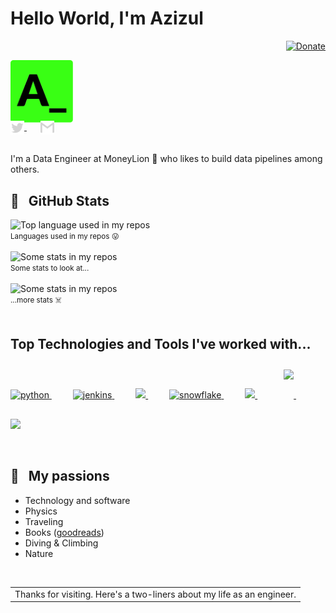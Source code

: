 # Hello World, I'm Azizul

<div align="right">
  <a href="https://paypal.me/azizulwahid12">
    <img src="https://ionicabizau.github.io/badges/paypal.svg" alt="Donate" />
  </a>
</div>

<p align="left">
  <a href="https://github.com/azizulwahid">
    <img width="100" src="https://github.com/azizulwahid/azizulwahid/blob/main/public/images/logo.svg" alt="logo" />
  </a>
</p>

<p align="left" style="margin: -20px 0 30px">
   <a href="https://twitter.com/azizulwahid_" target="_blank" style='margin-right:10px'>
    <img align="center" src="https://github.com/azizulwahid/azizulwahid/blob/main/public/images/twitter.svg" alt="twitter" height="22px" width="22px" />
  </a>
  &nbsp;&nbsp;
  <a href="mailto:azzlwahid@gmail.com" target="_blank">
    <img align="center" src="https://github.com/azizulwahid/azizulwahid/blob/main/public/images/gmail.svg" alt="email" height="22px" width="22px" />
  </a>
</p>

I'm a Data Engineer at MoneyLion :lion: who likes to build data pipelines among others. 

## :angel: &nbsp;&nbsp;GitHub Stats

<div align="left">
  <img width="" src="https://github-readme-stats.vercel.app/api/top-langs/?username=azizulwahid&langs_count=4&count_private=true&langs_count=10&theme=merko&layout=compact&layout=compact&hide_title=1&card_width=500" alt="Top language used in my repos" />
  <br />
  <small>Languages used in my repos 😛</small>
  <br />
  <br />
</div>

<div align="left">
  <img width="" src="https://github-readme-stats.vercel.app/api?username=azizulwahid&count_private=true&show_icons=true&theme=merko&layout=compact&hide_title=1&card_width=500" alt="Some stats in my repos" />
  <br />
  <small>Some stats to look at...</small>
  <br />
  <br />
</div>

<div align="left">
  <img width="" src="https://github-readme-streak-stats.herokuapp.com/?user=azizulwahid&theme=merko&stroke=0000&background=0D1117&ring=39ff14&fire=39ff14&currStreakLabel=39ff14&layout=compact&hide_title=1&card_width=500" alt="Some stats in my repos" />
  <br />
  <small>...more stats ☠️</small>
  <br />
  <br />
</div>

## Top Technologies and Tools I've worked with...

<br />

<p align="left">
    <a href="https://www.python.org/" target="_blank"> <img src="https://www.vectorlogo.zone/logos/python/python-icon.svg" alt="python" style="margin: -20px 0 30px" height="62" /> </a>
    <span style="display:inline-block; width:30px;"></span>
    <a href="https://kafka.apache.org/" target="_blank"> <img src="https://www.vectorlogo.zone/logos/apache_kafka/apache_kafka-icon.svg" alt="jenkins" height="62" /> </a> 
    <span style="display:inline-block; width:30px;"></span>
    <a href="https://git-scm.com/" target="_blank"> <img src="https://www.vectorlogo.zone/logos/git-scm/git-scm-icon.svg" height="62" /> </a> 
    <span style="display:inline-block; width:30px;"></span>
    <a href="https://www.snowflake.com/" target="_blank"> <img src="https://www.vectorlogo.zone/logos/snowflake/snowflake-icon.svg"  alt="snowflake" style="margin: -20px 0 30px" height="62" /> </a>
    <span style="display:inline-block; width:30px;"></span>
    <a style="padding-right:8px;" href="https://www.postgresql.org/" target="_blank"> <img src="https://www.vectorlogo.zone/logos/postgresql/postgresql-icon.svg" height="62" /> </a> 
    <span style="display:inline-block; width:30px;"></span>
    <a href="https://airflow.com/" target="_blank"> <img src="https://cwiki.apache.org/confluence/download/attachments/145723561/airflow_64x64_emoji_transparent.png?api=v2" style="margin: -20px 0 30px" height="62" /> </a> 
    <span style="display:inline-block; width:30px;"></span>
    <a style="padding-right:8px;" href="https://www.docker.com/" target="_blank"> <img src="https://www.vectorlogo.zone/logos/docker/docker-official.svg" height="62" /> </a> 
</p>

<br />

## 🌊 &nbsp;&nbsp;My passions

* Technology and software
* Physics 
* Traveling
* Books ([goodreads](https://www.goodreads.com/user/show/119583496-azizul-wahid))
* Diving & Climbing
* Nature

<br />

<a href="https://gist.github.com/azizulwahid/09207aebc855a9270c5b27de7f356942">
  <table align="right">
      <tr>
          <td>
            Thanks for visiting. Here's a two-liners about my life as an engineer.
          </td>
      </tr>
  </table>
</a>
